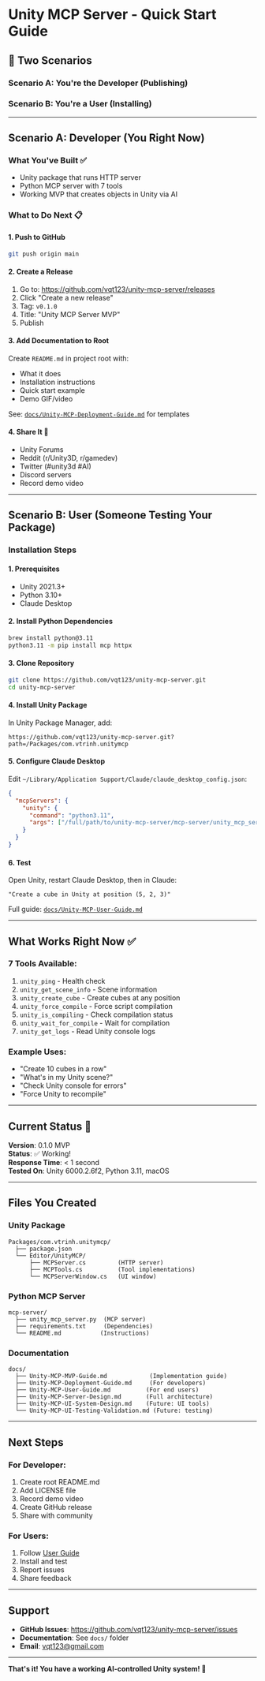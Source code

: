 # Unity MCP Server - Quick Start Guide

## 🎯 Two Scenarios

### Scenario A: You're the Developer (Publishing)
### Scenario B: You're a User (Installing)

---

## Scenario A: Developer (You Right Now)

### What You've Built ✅
- Unity package that runs HTTP server
- Python MCP server with 7 tools
- Working MVP that creates objects in Unity via AI

### What to Do Next 📋

#### 1. Push to GitHub
```bash
git push origin main
```

#### 2. Create a Release
1. Go to: https://github.com/vqt123/unity-mcp-server/releases
2. Click "Create a new release"
3. Tag: `v0.1.0`
4. Title: "Unity MCP Server MVP"
5. Publish

#### 3. Add Documentation to Root
Create `README.md` in project root with:
- What it does
- Installation instructions
- Quick start example
- Demo GIF/video

See: [`docs/Unity-MCP-Deployment-Guide.md`](docs/Unity-MCP-Deployment-Guide.md) for templates

#### 4. Share It 📢
- Unity Forums
- Reddit (r/Unity3D, r/gamedev)
- Twitter (#unity3d #AI)
- Discord servers
- Record demo video

---

## Scenario B: User (Someone Testing Your Package)

### Installation Steps

#### 1. Prerequisites
- Unity 2021.3+
- Python 3.10+
- Claude Desktop

#### 2. Install Python Dependencies
```bash
brew install python@3.11
python3.11 -m pip install mcp httpx
```

#### 3. Clone Repository
```bash
git clone https://github.com/vqt123/unity-mcp-server.git
cd unity-mcp-server
```

#### 4. Install Unity Package
In Unity Package Manager, add:
```
https://github.com/vqt123/unity-mcp-server.git?path=/Packages/com.vtrinh.unitymcp
```

#### 5. Configure Claude Desktop
Edit `~/Library/Application Support/Claude/claude_desktop_config.json`:
```json
{
  "mcpServers": {
    "unity": {
      "command": "python3.11",
      "args": ["/full/path/to/unity-mcp-server/mcp-server/unity_mcp_server.py"]
    }
  }
}
```

#### 6. Test
Open Unity, restart Claude Desktop, then in Claude:
```
"Create a cube in Unity at position (5, 2, 3)"
```

Full guide: [`docs/Unity-MCP-User-Guide.md`](docs/Unity-MCP-User-Guide.md)

---

## What Works Right Now ✅

### 7 Tools Available:
1. `unity_ping` - Health check
2. `unity_get_scene_info` - Scene information
3. `unity_create_cube` - Create cubes at any position
4. `unity_force_compile` - Force script compilation
5. `unity_is_compiling` - Check compilation status
6. `unity_wait_for_compile` - Wait for compilation
7. `unity_get_logs` - Read Unity console logs

### Example Uses:
- "Create 10 cubes in a row"
- "What's in my Unity scene?"
- "Check Unity console for errors"
- "Force Unity to recompile"

---

## Current Status 🚀

**Version**: 0.1.0 MVP  
**Status**: ✅ Working!  
**Response Time**: < 1 second  
**Tested On**: Unity 6000.2.6f2, Python 3.11, macOS

---

## Files You Created

### Unity Package
```
Packages/com.vtrinh.unitymcp/
  ├── package.json
  └── Editor/UnityMCP/
      ├── MCPServer.cs         (HTTP server)
      ├── MCPTools.cs          (Tool implementations)
      └── MCPServerWindow.cs   (UI window)
```

### Python MCP Server
```
mcp-server/
  ├── unity_mcp_server.py  (MCP server)
  ├── requirements.txt     (Dependencies)
  └── README.md           (Instructions)
```

### Documentation
```
docs/
  ├── Unity-MCP-MVP-Guide.md            (Implementation guide)
  ├── Unity-MCP-Deployment-Guide.md     (For developers)
  ├── Unity-MCP-User-Guide.md          (For end users)
  ├── Unity-MCP-Server-Design.md       (Full architecture)
  ├── Unity-MCP-UI-System-Design.md    (Future: UI tools)
  └── Unity-MCP-UI-Testing-Validation.md (Future: testing)
```

---

## Next Steps

### For Developer:
1. Create root README.md
2. Add LICENSE file
3. Record demo video
4. Create GitHub release
5. Share with community

### For Users:
1. Follow [User Guide](docs/Unity-MCP-User-Guide.md)
2. Install and test
3. Report issues
4. Share feedback

---

## Support

- **GitHub Issues**: https://github.com/vqt123/unity-mcp-server/issues
- **Documentation**: See `docs/` folder
- **Email**: vqt123@gmail.com

---

**That's it! You have a working AI-controlled Unity system! 🎉**

